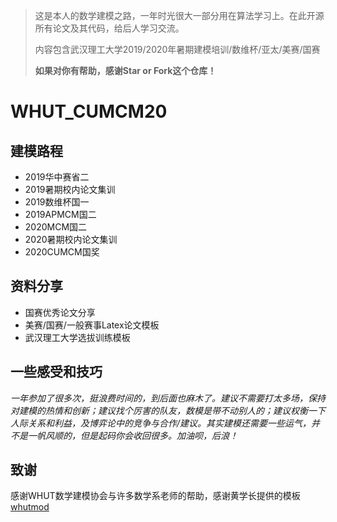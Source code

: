 > 这是本人的数学建模之路，一年时光很大一部分用在算法学习上。在此开源所有论文及其代码，给后人学习交流。
>
> 内容包含武汉理工大学2019/2020年暑期建模培训/数维杯/亚太/美赛/国赛
>
> **如果对你有帮助，感谢Star or Fork这个仓库！**

# WHUT_CUMCM20

## 建模路程

* 2019华中赛省二
* 2019暑期校内论文集训
* 2019数维杯国一
* 2019APMCM国二
* 2020MCM国二
* 2020暑期校内论文集训
* 2020CUMCM国奖

## 资料分享

* 国赛优秀论文分享
* 美赛/国赛/一般赛事Latex论文模板
* 武汉理工大学选拔训练模板

## 一些感受和技巧

*一年参加了很多次，挺浪费时间的，到后面也麻木了。建议不需要打太多场，保持对建模的热情和创新；建议找个厉害的队友，数模是带不动别人的；建议权衡一下人际关系和利益，及博弈论中的竞争与合作/建议。其实建模还需要一些运气，并不是一帆风顺的，但是起码你会收回很多。加油呗，后浪！*

## 致谢

感谢WHUT数学建模协会与许多数学系老师的帮助，感谢黄学长提供的模板[whutmod](https://github.com/huangyxi/whutmod)

